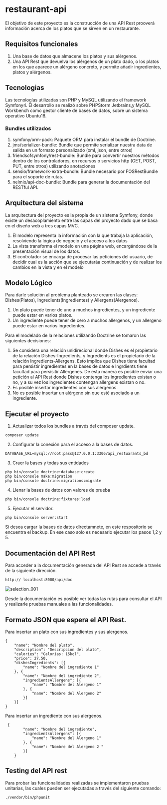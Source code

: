 # restaurant-api
El objetivo de este proyecto es la construcción de una API Rest prooverá información acerca de los platos que se sirven en un restaurante. 

## Requisitos funcionales
1. Una base de datos que almacene los platos y sus alérgenos.
2. Una API Rest que devuelva los alérgenos de un plato dado, o los platos en los que aparece un alérgeno concreto, y permite añadir ingredientes, platos y alérgenos.

## Tecnologias
Las tecnologías utilizadas son PHP y MySQL utilizando el framework Symfony4. El desarrollo se realizó sobre PHPStorm Jetbrains,y MySQL Workbench como gestor cliente de bases de datos, sobre un sistema operativo Ubuntu18. 

### Bundles utilizados 

1. symfony/orm-pack: Paquete ORM para instalar el bundle de Doctrine.
2. jms/serializer-bundle: Bundle que permite serializar nuestra data de salida en un formato personalizado (xml, json, entre otros)
3. friendsofsymfony/rest-bundle: Bundle para convertir nuestros métodos dentro de los controladores, en recursos o servicios http (GET, POST, PUT, entre otros) utilizando anotaciones
4. sensio/framework-extra-bundle: Bundle necesario por FOSRestBundle para el soporte de rutas.
5. nelmio/api-doc-bundle: Bundle para generar la documentación del RESTful API.

## Arquitectura del sistema

La arquitectura del proyecto es la propia de un sistema Symfony, donde existe un desacoplamiento entre las capas del proyecto dado que se basa en el diseño web a tres capas MVC. 
 1. El modelo representa la información con la que trabaja la aplicación, resolviendo la lógica de negocio y el acceso a los datos
 2. La vista transforma el modelo en una página web, encargándose de la presentación visual de los datos.
 3. El controlador se encarga de procesar las peticiones del usuario, de decidir cual es la acción que se ejecutaráa continuación y de realizar los cambios en la vista y en el modelo  

## Modelo Lógico

Para darle solución al problema planteado se crearon las clases: Dishes(Platos), Ingredients(Ingredientes) y Allergens(Alergenos). 
1. Un plato puede tener de uno a muchos ingredientes, y un ingrediente puede estar en varios platos. 
2. Un ingrediente puede tener de cero a muchos allergenos, y un allergeno puede estar en varios ingredientes. 

Para el modelado de la relaciones utilizando Doctrine se tomaron las siguientes decisiones: 
1.  Se considera una relación unidirecional donde  Dishes es el propietario de la relación Dishes-Ingredients, y Ingredients es el propietario de la relación Ingredients-Allergens. Esto implica que Dishes tiene facultad para persistir ingredientes en la bases de datos e Ingrdients tiene facultad para persisitir Allergenes. De esta manera es posible enviar una petición al API Rest donde Dishes contenga los ingredientes existan o no, y a su vez los ingredientes contengan allergens existan o no. 
2. Es posible insertar ingredientes con sus alérgenos. 
3. No es posible insertar un alérgeno sin que esté asociado a un ingrediente. 

## Ejecutar el proyecto

1. Actualizar todos los bundles a través del composer update.   
```
composer update
```
2. Configurar la conexión para el acceso a la bases de datos. 
```
DATABASE_URL=mysql://root:pass@127.0.0.1:3306/api_restuarants_bd
```
3. Craer la bases y todas sus entidades
```
php bin/console doctrine:database:create
php bin/console make:migration
php bin/console doctrine:migrations:migrate
```
4. Llenar la bases de datos con valores de prueba  
```
php bin/console doctrine:fixtures:load

```
5. Ejecutar el servidor.
```
php bin/console server:start
```
Si desea cargar la bases de datos directamnete, en este respositorio se encuentra el backup. En ese caso solo es necesario ejecutar los pasos 1,2 y 5. 

## Documentación del API Rest 
Para acceder a la documentación generada del API Rest se accede a través de la siguiente dirección. 
```
http:// localhost:8000/api/doc
```

![selection_001](https://user-images.githubusercontent.com/13947173/51533003-f42fed80-1e41-11e9-85b3-260841b30f65.png)

Desde la documentación es posible ver todas las rutas para consultar el API y realizarle pruebas manuales a las funcionalidades. 

## Formato JSON que espera el API Rest. 
Para insertar un plato con sus ingredientes y sus alergenos.
```
{
	"name": "Nombre del plato",
	"description": "Descripcion del plato",
	"calories": "Calorias: 15kcl",
	"price": 27.50,
	"dishesIngredients": [{
		"name": "Nombre del ingrediente 1"
	}, {
		"name": "Nombre del ingrediente 2",
		"ingredientsAllergens": [{
			"name": "Nombre del Alergeno 1"
		}, {
			"name": "Nombre del Alergeno 2"
		}]
	}]
}
```

Para insertar un ingrediente con sus alergenos. 
```
 {
		"name": "Nombre del ingrediente",
		"ingredientsAllergens": [{
			"name": "Nombre del Alergeno 1"
		}, {
			"name": "Nombre del Alergeno 2 "
		}]
	}

```


## Testing del API rest
Para probar las funcionalidades realizadas se implementaron pruebas unitarias, las cuales pueden ser ejecutadas a través del siguiente comando: 
```
./vendor/bin/phpunit 

```
